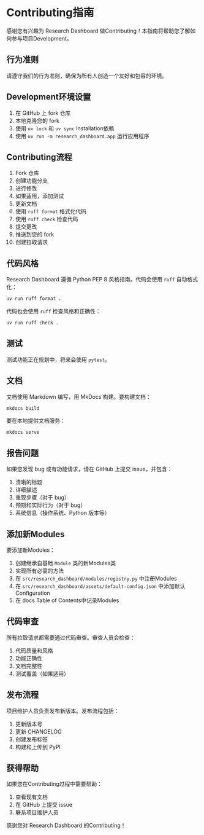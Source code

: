 # Contributing指南

感谢您有兴趣为 Research Dashboard 做Contributing！本指南将帮助您了解如何参与项目Development。

## 行为准则

请遵守我们的行为准则，确保为所有人创造一个友好和包容的环境。

## Development环境设置

1. 在 GitHub 上 fork 仓库
2. 本地克隆您的 fork
3. 使用 `uv lock` 和 `uv sync` Installation依赖
4. 使用 `uv run -m research_dashboard.app` 运行应用程序

## Contributing流程

1. Fork 仓库
2. 创建功能分支
3. 进行修改
4. 如果适用，添加测试
5. 更新文档
6. 使用 `ruff format` 格式化代码
7. 使用 `ruff check` 检查代码
8. 提交更改
9. 推送到您的 fork
10. 创建拉取请求

## 代码风格

Research Dashboard 遵循 Python PEP 8 风格指南。代码会使用 `ruff` 自动格式化：

```bash
uv run ruff format .
```

代码也会使用 `ruff` 检查风格和正确性：

```bash
uv run ruff check .
```

## 测试

测试功能正在规划中，将来会使用 `pytest`。

## 文档

文档使用 Markdown 编写，用 MkDocs 构建。要构建文档：

```bash
mkdocs build
```

要在本地提供文档服务：

```bash
mkdocs serve
```

## 报告问题

如果您发现 bug 或有功能请求，请在 GitHub 上提交 issue，并包含：

1. 清晰的标题
2. 详细描述
3. 重现步骤（对于 bug）
4. 预期和实际行为（对于 bug）
5. 系统信息（操作系统、Python 版本等）

## 添加新Modules

要添加新Modules：

1. 创建继承自基础 `Module` 类的新Modules类
2. 实现所有必需的方法
3. 在 `src/research_dashboard/modules/registry.py` 中注册Modules
4. 在 `src/research_dashboard/assets/default-config.json` 中添加默认Configuration
5. 在 docs Table of Contents中记录Modules

## 代码审查

所有拉取请求都需要通过代码审查。审查人员会检查：

1. 代码质量和风格
2. 功能正确性
3. 文档完整性
4. 测试覆盖（如果适用）

## 发布流程

项目维护人员负责发布新版本。发布流程包括：

1. 更新版本号
2. 更新 CHANGELOG
3. 创建发布标签
4. 构建和上传到 PyPI

## 获得帮助

如果您在Contributing过程中需要帮助：

1. 查看现有文档
2. 在 GitHub 上提交 issue
3. 联系项目维护人员

感谢您对 Research Dashboard 的Contributing！